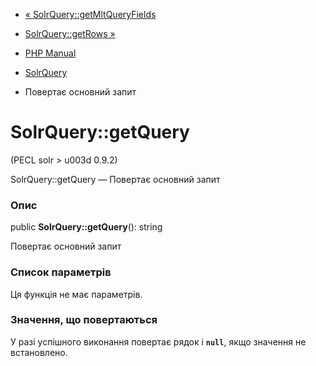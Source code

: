 - [« SolrQuery::getMltQueryFields](solrquery.getmltqueryfields.md)
- [SolrQuery::getRows »](solrquery.getrows.md)

- [PHP Manual](index.md)
- [SolrQuery](class.solrquery.md)
- Повертає основний запит

# SolrQuery::getQuery

(PECL solr \> u003d 0.9.2)

SolrQuery::getQuery — Повертає основний запит

### Опис

public **SolrQuery::getQuery**(): string

Повертає основний запит

### Список параметрів

Ця функція не має параметрів.

### Значення, що повертаються

У разі успішного виконання повертає рядок і **`null`**, якщо
значення не встановлено.
